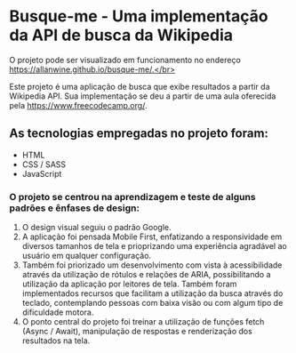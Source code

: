# Busque-me - Uma implementação da API de busca da Wikipedia

O projeto pode ser visualizado em funcionamento no endereço https://allanwine.github.io/busque-me/.</br>

Este projeto é uma aplicação de busca que exibe resultados a partir da Wikipedia API. Sua implementação se deu a partir de uma aula oferecida pela https://www.freecodecamp.org/.
</br>
## As tecnologias empregadas no projeto foram:
* HTML
* CSS / SASS
* JavaScript
### O projeto se centrou na aprendizagem e teste de alguns padrões e ênfases de design: 
1. O design visual seguiu o padrão Google.
2. A aplicação foi pensada Mobile First, enfatizando a responsividade em diversos tamanhos de tela e prioprizando uma experiência agradável ao usuário em qualquer configuração.
3. Também foi priorizado um desenvolvimento com vista à acessibilidade através da utilização de rótulos e relações de ARIA, possibilitando a utilização da aplicação por leitores de tela. Também foram implementados recursos que facilitam a utilização da busca através do teclado, contemplando pessoas com baixa visão ou com algum tipo de dificuldade motora.
4. O ponto central do projeto foi treinar a utilização de funções fetch (Async / Await), manipulação de respostas e renderização dos resultados na tela.

